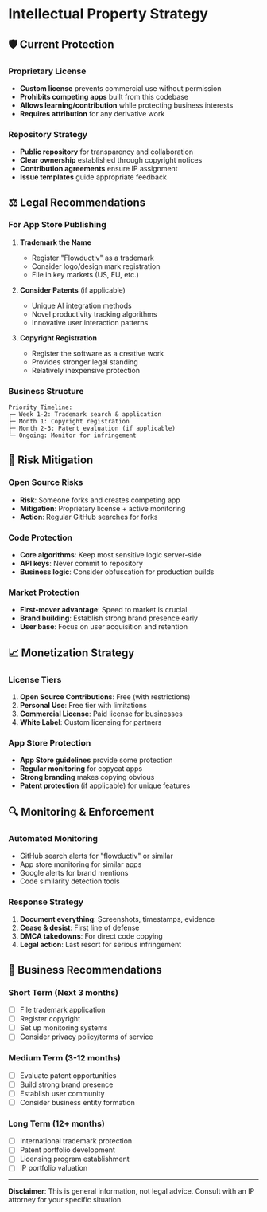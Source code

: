# Intellectual Property Strategy

## 🛡️ Current Protection

### Proprietary License
- **Custom license** prevents commercial use without permission
- **Prohibits competing apps** built from this codebase
- **Allows learning/contribution** while protecting business interests
- **Requires attribution** for any derivative work

### Repository Strategy
- **Public repository** for transparency and collaboration
- **Clear ownership** established through copyright notices
- **Contribution agreements** ensure IP assignment
- **Issue templates** guide appropriate feedback

## ⚖️ Legal Recommendations

### For App Store Publishing

1. **Trademark the Name**
   - Register "Flowductiv" as a trademark
   - Consider logo/design mark registration
   - File in key markets (US, EU, etc.)

2. **Consider Patents** (if applicable)
   - Unique AI integration methods
   - Novel productivity tracking algorithms
   - Innovative user interaction patterns

3. **Copyright Registration**
   - Register the software as a creative work
   - Provides stronger legal standing
   - Relatively inexpensive protection

### Business Structure

```
Priority Timeline:
┌─ Week 1-2: Trademark search & application
├─ Month 1: Copyright registration
├─ Month 2-3: Patent evaluation (if applicable)
└─ Ongoing: Monitor for infringement
```

## 🚨 Risk Mitigation

### Open Source Risks
- **Risk**: Someone forks and creates competing app
- **Mitigation**: Proprietary license + active monitoring
- **Action**: Regular GitHub searches for forks

### Code Protection
- **Core algorithms**: Keep most sensitive logic server-side
- **API keys**: Never commit to repository
- **Business logic**: Consider obfuscation for production builds

### Market Protection
- **First-mover advantage**: Speed to market is crucial
- **Brand building**: Establish strong brand presence early
- **User base**: Focus on user acquisition and retention

## 📈 Monetization Strategy

### License Tiers
1. **Open Source Contributions**: Free (with restrictions)
2. **Personal Use**: Free tier with limitations
3. **Commercial License**: Paid license for businesses
4. **White Label**: Custom licensing for partners

### App Store Protection
- **App Store guidelines** provide some protection
- **Regular monitoring** for copycat apps
- **Strong branding** makes copying obvious
- **Patent protection** (if applicable) for unique features

## 🔍 Monitoring & Enforcement

### Automated Monitoring
- GitHub search alerts for "flowductiv" or similar
- App store monitoring for similar apps
- Google alerts for brand mentions
- Code similarity detection tools

### Response Strategy
1. **Document everything**: Screenshots, timestamps, evidence
2. **Cease & desist**: First line of defense
3. **DMCA takedowns**: For direct code copying
4. **Legal action**: Last resort for serious infringement

## 💼 Business Recommendations

### Short Term (Next 3 months)
- [ ] File trademark application
- [ ] Register copyright
- [ ] Set up monitoring systems
- [ ] Consider privacy policy/terms of service

### Medium Term (3-12 months)
- [ ] Evaluate patent opportunities
- [ ] Build strong brand presence
- [ ] Establish user community
- [ ] Consider business entity formation

### Long Term (12+ months)
- [ ] International trademark protection
- [ ] Patent portfolio development
- [ ] Licensing program establishment
- [ ] IP portfolio valuation

---

**Disclaimer**: This is general information, not legal advice. Consult with an IP attorney for your specific situation.